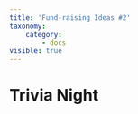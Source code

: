```yaml
---
title: 'Fund-raising Ideas #2'
taxonomy:
    category:
        - docs
visible: true
---
```


# Trivia Night
